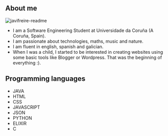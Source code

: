 ## About me

![javifreire-readme](https://github.com/JavierFreireBouzas/JavierFreireBouzas/assets/90532715/6e40226a-57d0-4e8d-bbf9-bb3833fdb06a)

- I am a Software Engineering Student at Universidade da Coruña (A Coruña, Spain).
- I am passionate about technologies, maths, music and nature.
- I am fluent in english, spanish and galician.
- When I was a child, I started to be interested in creating websites using some basic tools like Blogger or Wordpress. That was the beginning of everything :).


## Programming languages
- JAVA
- HTML
- CSS
- JAVASCRIPT
- JSON
- PYTHON
- ELIXIR
- C

